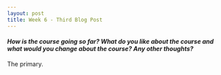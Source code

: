 ```yaml
---
layout: post
title: Week 6 - Third Blog Post
---
```


#### _How is the course going so far? What do you like about the course and what would you change about the course? Any other thoughts?_  

The primary.
